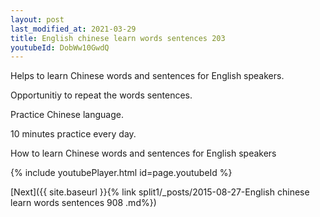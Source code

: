```yaml
---
layout: post
last_modified_at: 2021-03-29
title: English chinese learn words sentences 203 
youtubeId: DobWw10GwdQ
---
```

 
 
Helps to learn Chinese words and sentences for English speakers.

Opportunitiy to repeat the words sentences. 

Practice Chinese language. 
 
10 minutes practice every day. 
 
How to learn Chinese words and sentences for English speakers 
 
{% include youtubePlayer.html id=page.youtubeId %}
 
 
[Next]({{ site.baseurl }}{% link  split1/_posts/2015-08-27-English chinese learn words sentences 908 .md%})
 
